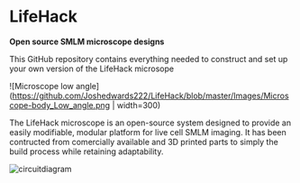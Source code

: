 # LifeHack
**Open source SMLM microscope designs**

This GitHub repository contains everything needed to construct and set up your own version of the LifeHack microsope

![Microscope low angle](https://github.com/Joshedwards222/LifeHack/blob/master/Images/Microscope-body_Low_angle.png | width=300)

The LifeHack microscope is an open-source system designed to provide an easily modifiable, modular platform for live cell SMLM imaging. It has been contructed from comercially available and 3D printed parts to simply the build process while retaining adaptability.





![circuitdiagram](https://github.com/Joshedwards222/LifeHack/blob/master/Images/Circuit%20Diagram.jpg)
